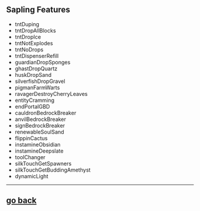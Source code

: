 ## Sapling Features

- tntDuping
- tntDropAllBlocks
- tntDropIce
- tntNotExplodes
- tntNoDrops
- tntDispenserRefill
- guardianDropSponges
- ghastDropQuartz
- huskDropSand
- silverfishDropGravel
- pigmanFarmWarts
- ravagerDestroyCherryLeaves
- entityCramming
- endPortalGBD
- cauldronBedrockBreaker
- anvilBedrockBreaker
- signBedrockBreaker
- renewableSoulSand
- flippinCactus
- instamineObsidian
- instamineDeepslate
- toolChanger
- silkTouchGetSpawners
- silkTouchGetBuddingAmethyst
- dynamicLight

---

## [go back](/docs/guide.md)